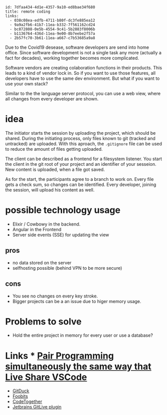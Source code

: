 
```
id: 7dfaa434-4d1e-4357-9a10-ed8bae34f680
title: remote coding
links:
  - 038c08ea-edfb-4711-b80f-dc3fe885ea12
  - 9a9a2fb6-41b7-11ea-b332-7f561162cd24
  - bc872808-0e5b-4554-9c41-5b2883f8006b
  - b1136764-436d-11ea-9e00-8b7eebe2f57a
  - 2b57fc70-3b61-11ea-a667-c7b53685a9a8
```

Due to the Covid19 desease, software developers are send into home office. 
Since software development is not a single task any more (actually a fact for decades),
working together becomes more complicated.

Software vendors are creating colaboration functions in their products.
This leads to a kind of vendor lock in.
So if you want to use those features, all developers have to use the same dev environment.
But what if you want to use your own stack?

Similar to the the language server protocol, you can use a web view, where all changes from
every developer are shown.

# idea 

The initiator starts the session by uploading the project, which should be shared. 
During the initiating process, only files known to git 
(tracked and untracked) are uploaded.
With this aproach, the `.gitignore` file can be used 
to reduce the amount of files getting uploaded.

The client can be described as a frontend for a filesystem listener.
You start the client in the git root of your project 
and an identifier of your sesseion.
New content is uploaded, when a file got saved. 

As for the start, the participants agree to a branch to work on.
Every file gets a check sum, so changes can be identified.
Every developer, joining the session, will upload his content as well.

# possible technology usage

* Elixir / Cowbowy in the backend.
* Angular in the Frontend
* Server side events (SSE) for updating the view

## pros

* no data stored on the server
* selfhosting possible (behind VPN to be more secure)

## cons

* You see no changes on every key stroke.
* Bigger projects can be a an issue due to higer memory usage. 

# Problems to solve

* Hold the entire project in memory for every user or use a database?

# Links * [Pair Programming simultaneously the same way that Live Share VSCode](https://intellij-support.jetbrains.com/hc/en-us/community/posts/360001795120-Pair-Programming-simultaneously-the-same-way-that-Live-Share-VSCode)
* [GitDuck](https://gitduck.com/)
* [Foobits](https://floobits.com/)
* [CodeTogether](https://www.codetogether.com/)
* [Jetbrains GitLive plugin](https://plugins.jetbrains.com/plugin/11955-gitlive)

